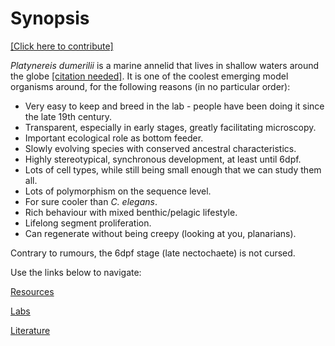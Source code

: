 # Synopsis

[[Click here to contribute]](https://github.com/platynereis/resources/issues/new)

_Platynereis dumerilii_ is a marine annelid that lives in shallow waters around the globe [[citation needed]](https://en.wikipedia.org/wiki/Wikipedia:Citation_needed). It is one of the coolest emerging model organisms around, for the following reasons (in no particular order):

* Very easy to keep and breed in the lab - people have been doing it since the late 19th century.
* Transparent, especially in early stages, greatly facilitating microscopy.
* Important ecological role as bottom feeder.
* Slowly evolving species with conserved ancestral characteristics.
* Highly stereotypical, synchronous development, at least until 6dpf.
* Lots of cell types, while still being small enough that we can study them all.
* Lots of polymorphism on the sequence level.
* For sure cooler than _C. elegans_.
* Rich behaviour with mixed benthic/pelagic lifestyle.
* Lifelong segment proliferation.
* Can regenerate without being creepy (looking at you, planarians).

Contrary to rumours, the 6dpf stage (late nectochaete) is not cursed.

Use the links below to navigate:

[Resources](resources.md)

[Labs](labs.md)

[Literature](literature.md)
